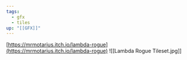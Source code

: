```yaml
---
tags:
  - gfx
  - tiles
up: "[[GFX]]"
---
```

[https://mrmotarius.itch.io/lambda-rogue](https://mrmotarius.itch.io/lambda-rogue)
![[Lambda Rogue Tileset.jpg]]